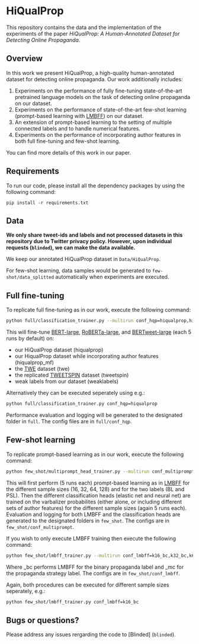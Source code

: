 # HiQualProp

This repository contains the data and the implementation of the experiments of the paper *HiQualProp: A Human-Annotated Dataset for Detecting Online Propaganda*.


## Overview

In this work we present HiQualProp, a high-quality human-annotated dataset for detecting online propaganda. Our work additionally includes:

1. Experiments on the performance of fully fine-tuning state-of-the-art pretrained language models on the task of detecting online propaganda on our dataset.
2. Experiments on the performance of state-of-the-art few-shot learning (prompt-based learning with [LMBFF](https://arxiv.org/pdf/2012.15723.pdf)) on our dataset.
3. An extension of prompt-based learning to the setting of multiple connected labels and to handle numerical features.
4. Experiments on the performance of incorporating author features in both full fine-tuning and few-shot learning.

You can find more details of this work in our paper.


## Requirements

To run our code, please install all the dependency packages by using the following command:

```
pip install -r requirements.txt
```

## Data

**We only share tweet-ids and labels and not processed datasets in this repository due to Twitter privacy policy. However, upon individual requests (`blinded`), we can make the data available.**

We keep our annotated HiQualProp dataset in `Data/HiQualProp`.

For few-shot learning, data samples would be generated to `few-shot/data_splitted` automatically when experiments are executed.

## Full fine-tuning

To replicate full fine-tuning as in our work, execute the following command:

```bash
python full/classification_trainer.py --multirun conf_hqp=hiqualprop,hiqualprop_mf,twe,tweetspin,weaklabels
```

This will fine-tune [BERT-large](https://aclanthology.org/N19-1423.pdf), [RoBERTa-large](https://arxiv.org/pdf/1907.11692.pdf), and [BERTweet-large](https://aclanthology.org/2020.emnlp-demos.2.pdf) (each 5 runs by default) on:
* our HiQualProp dataset (hiqualprop)
* our HiqualProp dataset while incorporating author features (hiqualprop_mf)
* the [TWE](https://truthandtrustonline.com/wp-content/uploads/2020/10/TTO03.pdf) dataset (twe)
* the replicated [TWEETSPIN](https://aclanthology.org/2022.naacl-main.251.pdf) dataset (tweetspin)
* weak labels from our dataset (weaklabels)

Alternatively they can be executed seperately using e.g.:

```bash
python full/classification_trainer.py conf_hqp=hiqualprop
```

Performance evaluation and logging will be generated to the designated folder in `full`. The config files are in `full/conf_hqp`.


## Few-shot learning

To replicate prompt-based learning as in our work, execute the following command:

```bash
python few_shot/multiprompt_head_trainer.py --multirun conf_multiprompt=k16,k32,k64,k128
```

This will first perform (5 runs each) prompt-based learning as in [LMBFF](https://arxiv.org/pdf/2012.15723.pdf) for the different sample sizes (16, 32, 64, 128) and for the two labels (BL and PSL). Then the different classification heads (elastic net and neural net) are trained on the varbalizer probabilites (either alone, or including different sets of author features) for the different sample sizes (again 5 runs each). Evaluation and logging for both LMBFF and the classification heads are generated to the designated folders in `few_shot`. The configs are in `few_shot/conf_multiprompt`.

If you wish to only execute LMBFF training then execute the following command:

```bash
python few_shot/lmbff_trainer.py --multirun conf_lmbff=k16_bc,k32_bc,k64_bc,k128_bc,k16_mc,k32_mc,k64_mc,k128_mc
```

Where _bc performs LMBFF for the binary propaganda label and _mc for the propaganda strategy label. The configs are in `few_shot/conf_lmbff`.

Again, both procedures can be executed for different sample sizes seperately, e.g.:

```bash
python few_shot/lmbff_trainer.py conf_lmbff=k16_bc
```


## Bugs or questions?

Please address any issues rergarding the code to \[Blinded\] (`blinded`).